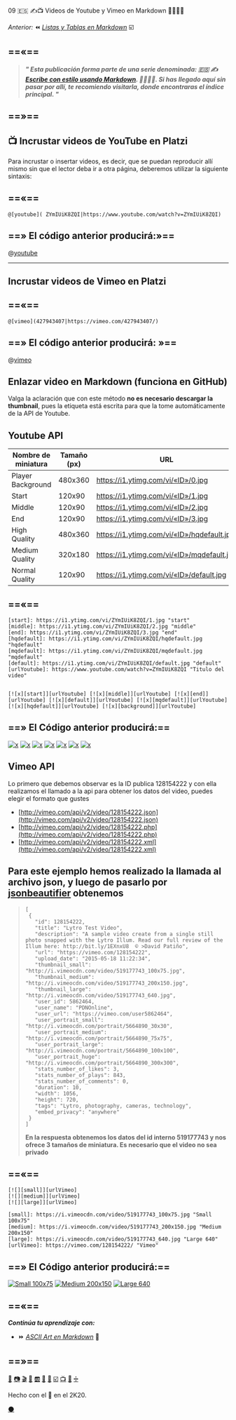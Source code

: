 09 🇪🇸 ✍️📺 Videos de Youtube y Vimeo en Markdown 👨‍🎨👩‍🎨



_Anterior:_ ⏪ [_Listas y Tablas en Markdown_](https://platzi.com/comunidad/listas-y-tablas-con-estilo-en-markdown) ☑️

==«==
---
 
 
> _**" Esta publicación forma parte de una serie denominada: 🇪🇸 ✍️ [Escribe con estilo usando Markdown](https://platzi.com/blog/escribe-con-estilo-usando-markdown "Escribe con estilo usando Markdown"). 👨‍🎨👩‍🎨. Si has llegado aquí sin pasar por allí, te recomiendo visitarla, donde encontraras el índice principal. "**_


==»==
---

## 📺 Incrustar videos de YouTube en Platzi 

Para incrustar o insertar videos, es decir, que se puedan reproducir allí mismo sin que el lector deba ir a otra página, deberemos utilizar la siguiente sintaxis:

==«==
---

`@[youtube]( ZYmIUiK8ZQI|https://www.youtube.com/watch?v=ZYmIUiK8ZQI)`



==» El código anterior producirá:»==
---

  @[youtube]( ZYmIUiK8ZQI|https://www.youtube.com/watch?v=ZYmIUiK8ZQI)


---





## Incrustar videos de Vimeo en Platzi 

==«==
---

`@[vimeo](427943407|https://vimeo.com/427943407/)`


==» El código anterior producirá: »==
---


@[vimeo](128154222|https://vimeo.com/128154222/)


## Enlazar video en Markdown (funciona en GitHub)

Valga la aclaración que con este método **no es necesario descargar la thumbnail**, pues la etiqueta está escrita para que la tome automáticamente de la API de Youtube.




## Youtube API

| Nombre de miniatura      | Tamaño (px) | URL                                              |
|---------------------|-----------|--------------------------------------------------|
| Player Background   | 480x360   | https://i1.ytimg.com/vi/«ID»/0.jpg         |
| Start               | 120x90    | https://i1.ytimg.com/vi/«ID»/1.jpg         |
| Middle              | 120x90    | https://i1.ytimg.com/vi/«ID»/2.jpg         |
| End                 | 120x90    | https://i1.ytimg.com/vi/«ID»/3.jpg         |
| High Quality        | 480x360   | https://i1.ytimg.com/vi/«ID»/hqdefault.jpg |
| Medium Quality      | 320x180   | https://i1.ytimg.com/vi/«ID»/mqdefault.jpg |
| Normal Quality      | 120x90    | https://i1.ytimg.com/vi/«ID»/default.jpg 


 
==«==
---

````[background]: https://i1.ytimg.com/vi/ZYmIUiK8ZQI/0.jpg "background"
[start]: https://i1.ytimg.com/vi/ZYmIUiK8ZQI/1.jpg "start"
[middle]: https://i1.ytimg.com/vi/ZYmIUiK8ZQI/2.jpg "middle"
[end]: https://i1.ytimg.com/vi/ZYmIUiK8ZQI/3.jpg "end"
[hqdefault]: https://i1.ytimg.com/vi/ZYmIUiK8ZQI/hqdefault.jpg "hqdefault"
[mqdefault]: https://i1.ytimg.com/vi/ZYmIUiK8ZQI/mqdefault.jpg "mqdefault"
[default]: https://i1.ytimg.com/vi/ZYmIUiK8ZQI/default.jpg "default"
[urlYoutube]: https://www.youtube.com/watch?v=ZYmIUiK8ZQI "Titulo del video"


[![x][start]][urlYoutube] [![x][middle]][urlYoutube] [![x][end]][urlYoutube] [![x][default]][urlYoutube] [![x][mqdefault]][urlYoutube] [![x][hqdefault]][urlYoutube] [![x][background]][urlYoutube]
````




==» El Código anterior producirá:==
---

[background]: https://i1.ytimg.com/vi/ZYmIUiK8ZQI/0.jpg "background"
[start]: https://i1.ytimg.com/vi/ZYmIUiK8ZQI/1.jpg "start"
[middle]: https://i1.ytimg.com/vi/ZYmIUiK8ZQI/2.jpg "middle"
[end]: https://i1.ytimg.com/vi/ZYmIUiK8ZQI/3.jpg "end"
[hqdefault]: https://i1.ytimg.com/vi/ZYmIUiK8ZQI/hqdefault.jpg "hqdefault"
[mqdefault]: https://i1.ytimg.com/vi/ZYmIUiK8ZQI/mqdefault.jpg "mqdefault"
[default]: https://i1.ytimg.com/vi/ZYmIUiK8ZQI/default.jpg "default"
[urlYoutube]: https://www.youtube.com/watch?v=ZYmIUiK8ZQI "Titulo del video"


[![x][start]][urlYoutube] [![x][middle]][urlYoutube] [![x][end]][urlYoutube] [![x][default]][urlYoutube] [![x][mqdefault]][urlYoutube] [![x][hqdefault]][urlYoutube] [![x][background]][urlYoutube]


## Vimeo API

Lo primero que debemos observar es la ID publica 128154222 y con ella realizamos el llamado a la api para obtener los datos del video, puedes elegir el formato que gustes
 
* [http://vimeo.com/api/v2/video/128154222.json](http://vimeo.com/api/v2/video/128154222.json)
* [http://vimeo.com/api/v2/video/128154222.php](http://vimeo.com/api/v2/video/128154222.php)
* [http://vimeo.com/api/v2/video/128154222.xml](http://vimeo.com/api/v2/video/128154222.xml)
 
Para este ejemplo hemos realizado la llamada al archivo json, y luego de pasarlo por [jsonbeautifier](https://jsonbeautifier.org) obtenemos
---

>````
>[
>  {
>    "id": 128154222,
>    "title": "Lytro Test Video",
>    "description": "A sample video create from a single still photo snapped with the Lytro Illum. Read our full review of the Illum here: http://bit.ly/1EXnxU8  © >David Patiño",
>    "url": "https://vimeo.com/128154222",
>    "upload_date": "2015-05-18 11:22:34",
>    "thumbnail_small": "http://i.vimeocdn.com/video/519177743_100x75.jpg",
>    "thumbnail_medium": "http://i.vimeocdn.com/video/519177743_200x150.jpg",
>    "thumbnail_large": "http://i.vimeocdn.com/video/519177743_640.jpg",
>    "user_id": 5862464,
>    "user_name": "PDNOnline",
>    "user_url": "https://vimeo.com/user5862464",
>    "user_portrait_small": "http://i.vimeocdn.com/portrait/5664890_30x30",
>    "user_portrait_medium": "http://i.vimeocdn.com/portrait/5664890_75x75",
>    "user_portrait_large": "http://i.vimeocdn.com/portrait/5664890_100x100",
>    "user_portrait_huge": "http://i.vimeocdn.com/portrait/5664890_300x300",
>    "stats_number_of_likes": 3,
>    "stats_number_of_plays": 843,
>    "stats_number_of_comments": 0,
>    "duration": 10,
>    "width": 1056,
>    "height": 720,
>    "tags": "Lytro, photography, cameras, technology",
>    "embed_privacy": "anywhere"
>  }
>]
>````
>
> **En la respuesta obtenemos los datos del id interno 519177743 y nos ofrece 3 tamaños de miniatura. Es necesario que el video no sea privado**

==«==
---

````
[![][small]][urlVimeo]
[![][medium]][urlVimeo]
[![][large]][urlVimeo]

[small]: https://i.vimeocdn.com/video/519177743_100x75.jpg "Small 100x75"
[medium]: https://i.vimeocdn.com/video/519177743_200x150.jpg "Medium 200x150"
[large]: https://i.vimeocdn.com/video/519177743_640.jpg "Large 640"
[urlVimeo]: https://vimeo.com/128154222/ "Vimeo"
````


==» El Código anterior producirá:==
---

[![][small]][urlVimeo]
[![][medium]][urlVimeo]
[![][large]][urlVimeo]

[small]: https://i.vimeocdn.com/video/519177743_100x75.jpg "Small 100x75"
[medium]: https://i.vimeocdn.com/video/519177743_200x150.jpg "Medium 200x150"
[large]: https://i.vimeocdn.com/video/519177743_640.jpg "Large 640"
[urlVimeo]: https://vimeo.com/128154222/ "Vimeo"




==«==
---

**_Continúa tu aprendizaje con:_**

* ⏩ [_ASCII Art en Markdown_](https://platzi.com/comunidad/ascii-art-con-estilo-en-markdown) 🔣

==»==
---
[📖](https://platzi.com/comunidad/textos-con-estilo-en-markdown/ "Textos en Markdown")  [📷](https://platzi.com/comunidad/imagenes-con-estilo-en-markdown/ "Imágenes en Markdown") [🎬](https://platzi.com/comunidad/animaciones-con-estilo-en-markdown/ "Animaciones en Markdown") [🍕](https://platzi.com/comunidad/emojis-con-estilo-en-markdown/ "Emojis en Markdown") [🆎](https://platzi.com/comunidad/variables-con-estilo-en-markdown/ "Variables en Markdown") [🔲](https://platzi.com/comunidad/botones-con-estilo-en-markdown/ "Botones en Markdown")  [🌈](https://platzi.com/comunidad/colores-con-estilo-en-markdown/ "Colores en Markdown")  [☑️](https://platzi.com/comunidad/listas-y-tablas-con-estilo-en-markdown/ "Listas y Tablas en Markdown")  [📺](https://platzi.com/comunidad/videos-de-youtube-y-vimeo-con-estilo-en-markdown/ "Videos de Youtube y Vimeo en Markdown")  [🔣](https://platzi.com/comunidad/ascii-art-con-estilo-en-markdown/ "ASCII Art en Markdown")  [➗](https://platzi.com/comunidad/bonus-formulas-matematicas-con-estilo-en-markdown "Bonus: Fórmulas matemáticas en Markdown")


Hecho con el 💚 en el 2K20. 


[⚫](https://drive.google.com/file/d/1h16rAeXarsKPAsRF_umqgdilpb3dGrbL/view?usp=sharing  "Código fuente de esta página") 
